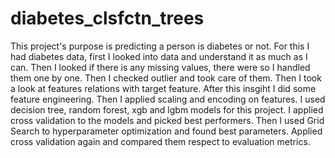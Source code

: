 # diabetes_clsfctn_trees
This project's purpose is predicting a person is diabetes or not. For this I had diabetes data, first I looked into data and understand it as much as I can. Then I looked if there is any missing values, there were so I handled them one by one. Then I checked outlier and took care of them. Then I took a look at features relations with target feature. After this insgiht I did some feature engineering. Then I applied scaling and encoding on features. I used decision tree, random forest, xgb and lgbm models for this project. I applied cross validation to the models and picked best performers. Then I used Grid Search to hyperparameter optimization and found best parameters. Applied cross validation again and compared them respect to evaluation metrics.
